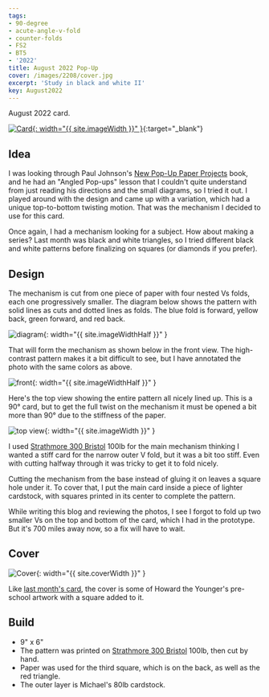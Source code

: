```yaml
---
tags:
- 90-degree
- acute-angle-v-fold
- counter-folds
- FS2
- BT5
- '2022'
title: August 2022 Pop-Up
cover: /images/2208/cover.jpg
excerpt: 'Study in black and white II'
key: August2022
---
```

August 2022 card.

[![Card]({{site.baseurl}}/images/2208/22august.gif){: width="{{ site.imageWidth }}" }](/images/2208/22august.gif "Click to replay in a new tab"){:target="_blank"}

## Idea

I was looking through Paul Johnson's [New Pop-Up Paper Projects](/books.html#new-pop-up-paper-projects) book, and he had an "Angled Pop-ups" lesson that I couldn't quite understand from just reading his directions and the small diagrams, so I tried it out. I played around with the design and came up with a variation, which had a unique top-to-bottom twisting motion. That was the mechanism I decided to use for this card.

Once again, I had a mechanism looking for a subject. How about making a series? Last month was black and white triangles, so I tried different black and white patterns before finalizing on squares (or diamonds if you prefer).

## Design

The mechanism is cut from one piece of paper with four nested Vs folds, each one progressively smaller. The diagram below shows the pattern with solid lines as cuts and dotted lines as folds. The blue fold is forward, yellow back, green forward, and red back.

![diagram]({{site.baseurl}}/images/2208/diagram.jpg){: width="{{ site.imageWidthHalf }}" }

That will form the mechanism as shown below in the front view. The high-contrast pattern makes it a bit difficult to see, but I have annotated the photo with the same colors as above.

![front]({{site.baseurl}}/images/2208/front.jpg){: width="{{ site.imageWidthHalf }}" }

Here's the top view showing the entire pattern all nicely lined up. This is a 90&deg; card, but to get the full twist on the mechanism it must be opened a bit more than 90&deg; due to the stiffness of the paper.

![top view]({{site.baseurl}}/images/2208/top.jpg){: width="{{ site.imageWidth }}" }

I used [Strathmore 300 Bristol](/supplies.html#strathmore-300-bristol) 100lb for the main mechanism thinking I wanted a stiff card for the narrow outer V fold, but it was a bit too stiff. Even with cutting halfway through it was tricky to get it to fold nicely.

Cutting the mechanism from the base instead of gluing it on leaves a square hole under it. To cover that, I put the main card inside a piece of lighter cardstock, with squares printed in its center to complete the pattern.

While writing this blog and reviewing the photos, I see I forgot to fold up two smaller Vs on the top and bottom of the card, which I had in the prototype. But it's 700 miles away now, so a fix will have to wait.

## Cover

![Cover]({{site.baseurl}}{{page.cover}}){: width="{{ site.coverWidth }}" }

Like [last month's card](/2022/06/26/july.html), the cover is some of Howard the Younger's pre-school artwork with a square added to it.

## Build

- 9" x 6"
- The pattern was printed on [Strathmore 300 Bristol](/supplies.html#strathmore-300-bristol) 100lb, then cut by hand.
- Paper was used for the third square, which is on the back, as well as the red triangle.
- The outer layer is Michael's 80lb cardstock.
